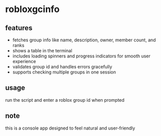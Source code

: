 # robloxgcinfo

## features
- fetches group info like name, description, owner, member count, and ranks
- shows a table in the terminal
- includes loading spinners and progress indicators for smooth user experience
- validates group id and handles errors gracefully
- supports checking multiple groups in one session

## usage
run the script and enter a roblox group id when prompted

## note
this is a console app designed to feel natural and user-friendly
